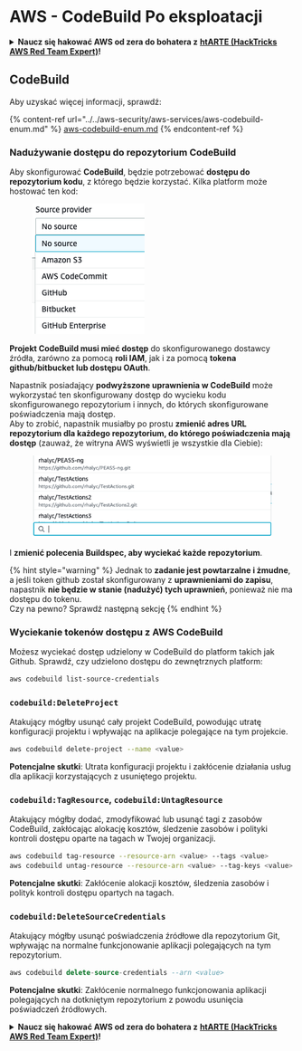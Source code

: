 # AWS - CodeBuild Po eksploatacji

<details>

<summary><strong>Naucz się hakować AWS od zera do bohatera z</strong> <a href="https://training.hacktricks.xyz/courses/arte"><strong>htARTE (HackTricks AWS Red Team Expert)</strong></a><strong>!</strong></summary>

Inne sposoby wsparcia HackTricks:

* Jeśli chcesz zobaczyć swoją **firmę reklamowaną w HackTricks** lub **pobrać HackTricks w formacie PDF**, sprawdź [**SUBSCRIPTION PLANS**](https://github.com/sponsors/carlospolop)!
* Zdobądź [**oficjalne gadżety PEASS & HackTricks**](https://peass.creator-spring.com)
* Odkryj [**Rodzinę PEASS**](https://opensea.io/collection/the-peass-family), naszą kolekcję ekskluzywnych [**NFT**](https://opensea.io/collection/the-peass-family)
* **Dołącz do** 💬 [**grupy Discord**](https://discord.gg/hRep4RUj7f) lub [**grupy telegramowej**](https://t.me/peass) lub **śledź** nas na **Twitterze** 🐦 [**@hacktricks_live**](https://twitter.com/hacktricks_live)**.**
* **Podziel się swoimi sztuczkami hakerskimi, przesyłając PR-y do** [**HackTricks**](https://github.com/carlospolop/hacktricks) i [**HackTricks Cloud**](https://github.com/carlospolop/hacktricks-cloud) github repos.

</details>

## CodeBuild

Aby uzyskać więcej informacji, sprawdź:

{% content-ref url="../../aws-security/aws-services/aws-codebuild-enum.md" %}
[aws-codebuild-enum.md](../../aws-security/aws-services/aws-codebuild-enum.md)
{% endcontent-ref %}

### Nadużywanie dostępu do repozytorium CodeBuild

Aby skonfigurować **CodeBuild**, będzie potrzebować **dostępu do repozytorium kodu**, z którego będzie korzystać. Kilka platform może hostować ten kod:

<figure><img src="../../../.gitbook/assets/image (3) (5).png" alt=""><figcaption></figcaption></figure>

**Projekt CodeBuild musi mieć dostęp** do skonfigurowanego dostawcy źródła, zarówno za pomocą **roli IAM**, jak i za pomocą **tokena github/bitbucket lub dostępu OAuth**.

Napastnik posiadający **podwyższone uprawnienia w CodeBuild** może wykorzystać ten skonfigurowany dostęp do wycieku kodu skonfigurowanego repozytorium i innych, do których skonfigurowane poświadczenia mają dostęp.\
Aby to zrobić, napastnik musiałby po prostu **zmienić adres URL repozytorium dla każdego repozytorium, do którego poświadczenia mają dostęp** (zauważ, że witryna AWS wyświetli je wszystkie dla Ciebie):

<figure><img src="../../../.gitbook/assets/image (11) (1) (2).png" alt=""><figcaption></figcaption></figure>

I **zmienić polecenia Buildspec, aby wyciekać każde repozytorium**.

{% hint style="warning" %}
Jednak to **zadanie jest powtarzalne i żmudne**, a jeśli token github został skonfigurowany z **uprawnieniami do zapisu**, napastnik **nie będzie w stanie (nadużyć) tych uprawnień**, ponieważ nie ma dostępu do tokenu.\
Czy na pewno? Sprawdź następną sekcję
{% endhint %}

### Wyciekanie tokenów dostępu z AWS CodeBuild

Możesz wyciekać dostęp udzielony w CodeBuild do platform takich jak Github. Sprawdź, czy udzielono dostępu do zewnętrznych platform:
```bash
aws codebuild list-source-credentials
```
### `codebuild:DeleteProject`

Atakujący mógłby usunąć cały projekt CodeBuild, powodując utratę konfiguracji projektu i wpływając na aplikacje polegające na tym projekcie.
```bash
aws codebuild delete-project --name <value>
```
**Potencjalne skutki**: Utrata konfiguracji projektu i zakłócenie działania usług dla aplikacji korzystających z usuniętego projektu.

### `codebuild:TagResource`, `codebuild:UntagResource`

Atakujący mógłby dodać, zmodyfikować lub usunąć tagi z zasobów CodeBuild, zakłócając alokację kosztów, śledzenie zasobów i polityki kontroli dostępu oparte na tagach w Twojej organizacji.
```bash
aws codebuild tag-resource --resource-arn <value> --tags <value>
aws codebuild untag-resource --resource-arn <value> --tag-keys <value>
```
**Potencjalne skutki**: Zakłócenie alokacji kosztów, śledzenia zasobów i polityk kontroli dostępu opartych na tagach.

### `codebuild:DeleteSourceCredentials`

Atakujący mógłby usunąć poświadczenia źródłowe dla repozytorium Git, wpływając na normalne funkcjonowanie aplikacji polegających na tym repozytorium.
```sql
aws codebuild delete-source-credentials --arn <value>
```
**Potencjalne skutki**: Zakłócenie normalnego funkcjonowania aplikacji polegających na dotkniętym repozytorium z powodu usunięcia poświadczeń źródłowych.

<details>

<summary><strong>Naucz się hakować AWS od zera do bohatera z</strong> <a href="https://training.hacktricks.xyz/courses/arte"><strong>htARTE (HackTricks AWS Red Team Expert)</strong></a><strong>!</strong></summary>

Inne sposoby wsparcia HackTricks:

* Jeśli chcesz zobaczyć swoją **firmę reklamowaną w HackTricks** lub **pobrać HackTricks w formacie PDF**, sprawdź [**PLAN SUBSKRYPCJI**](https://github.com/sponsors/carlospolop)!
* Zdobądź [**oficjalne gadżety PEASS & HackTricks**](https://peass.creator-spring.com)
* Odkryj [**Rodzinę PEASS**](https://opensea.io/collection/the-peass-family), naszą kolekcję ekskluzywnych [**NFT**](https://opensea.io/collection/the-peass-family)
* **Dołącz do** 💬 [**grupy Discord**](https://discord.gg/hRep4RUj7f) lub [**grupy telegramowej**](https://t.me/peass) lub **śledź** nas na **Twitterze** 🐦 [**@hacktricks_live**](https://twitter.com/hacktricks_live)**.**
* **Podziel się swoimi sztuczkami hakerskimi, przesyłając PR-y do** [**HackTricks**](https://github.com/carlospolop/hacktricks) i [**HackTricks Cloud**](https://github.com/carlospolop/hacktricks-cloud) repozytoriów GitHub.

</details>

